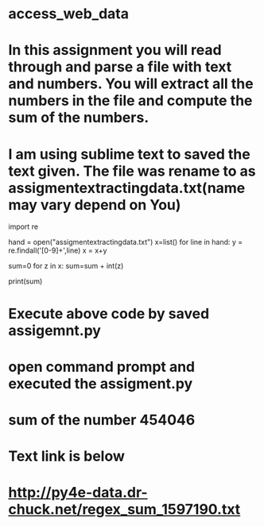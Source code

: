 # access_web_data
# In this assignment you will read through and parse a file with text and numbers. You will extract all the numbers in the file and compute the sum of the numbers.
# I am using sublime text to saved the text given. The file was rename to as assigmentextractingdata.txt(name may vary depend on You)

import re

hand = open("assigmentextractingdata.txt")
x=list()
for line in hand:
	y = re.findall('[0-9]+',line)
	x = x+y

sum=0
for z in x:
	sum=sum + int(z)

print(sum)

# Execute above code by saved assigemnt.py
# open command prompt and executed the assigment.py
# sum of the number 454046
# Text link is below
# http://py4e-data.dr-chuck.net/regex_sum_1597190.txt
